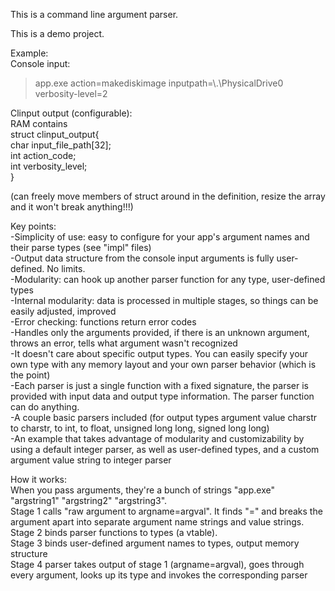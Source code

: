 This is a command line argument parser.  
  
This is a demo project.  
  
Example:  
Console input:   
>app.exe action=makediskimage inputpath=\\.\PhysicalDrive0 verbosity-level=2
  
Clinput output (configurable):  
RAM contains   
struct clinput_output{  
	    char input_file_path[32];  
	    int action_code;  
	    int verbosity_level;  
}  
  
(can freely move members of struct around in the definition, resize the array and it won't break anything!!!)  
  
Key points:  
-Simplicity of use: easy to configure for your app's argument names and their parse types (see "impl" files)  
-Output data structure from the console input arguments is fully user-defined. No limits.  
-Modularity: can hook up another parser function for any type, user-defined types  
-Internal modularity: data is processed in multiple stages, so things can be easily adjusted, improved  
-Error checking: functions return error codes  
-Handles only the arguments provided, if there is an unknown argument, throws an error, tells what argument wasn't recognized  
-It doesn't care about specific output types. You can easily specify your own type with any memory layout and your own parser behavior (which is the point)  
-Each parser is just a single function with a fixed signature, the parser is provided with input data and output type information. The parser function can do anything.  
-A couple basic parsers included (for output types argument value charstr to charstr, to int, to float, unsigned long long, signed long long)  
-An example that takes advantage of modularity and customizability by using a default integer parser, as well as user-defined types, and a custom argument value string to integer parser  
  
How it works:  
When you pass arguments, they're a bunch of strings "app.exe" "argstring1" "argstring2" "argstring3".  
Stage 1 calls "raw argument to argname=argval". It finds "=" and breaks the argument apart into separate argument name strings and value strings.  
Stage 2 binds parser functions to types (a vtable).  
Stage 3 binds user-defined argument names to types, output memory structure  
Stage 4 parser takes output of stage 1 (argname=argval), goes through every argument, looks up its type and invokes the corresponding parser  
